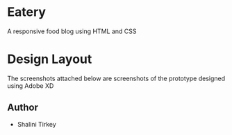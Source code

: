 # Eatery
A responsive food blog using HTML and CSS

# Design Layout
The screenshots attached below are screenshots of the prototype designed using Adobe XD

## Author
* Shalini Tirkey
